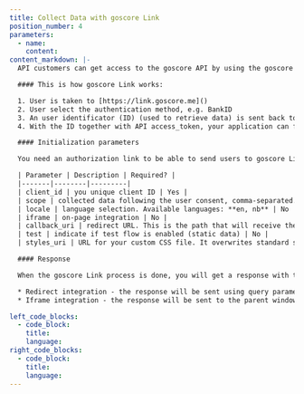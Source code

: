 ```yaml
---
title: Collect Data with goscore Link
position_number: 4
parameters:
  - name:
    content:
content_markdown: |-
  API customers can get access to the goscore API by using the goscore Link web-app, which uses industry standard OAuth2 authentication methods for transparent and secure access to user data.

  #### This is how goscore Link works:

  1. User is taken to [https://link.goscore.me]()
  2. User select the authentication method, e.g. BankID
  3. An user identificator (ID) (used to retrieve data) is sent back to the application
  4. With the ID together with API access_token, your application can fetch the user's data from the goscore API.

  #### Initialization parameters

  You need an authorization link to be able to send users to goscore Link and this link can be customized with different parameters.

  | Parameter | Description | Required? |
  |-------|--------|---------|
  | client_id | you unique client ID | Yes |
  | scope | collected data following the user consent, comma-separated. E.g. unsecured_loans,student_loan,e_invoices. All allowed options: **vehicles, unsecured_loans, info, income, student_loan, e_invoices** | Yes |
  | locale | language selection. Available languages: **en, nb** | No |
  | iframe | on-page integration | No |
  | callback_uri | redirect URL. This is the path that will receive the code. | No |
  | test | indicate if test flow is enabled (static data) | No |
  | styles_uri | URL for your custom CSS file. It overwrites standard styles | No |

  #### Response

  When the goscore Link process is done, you will get a response with the result. This will either be a success, error or a status (status available in iframe mode only) and will be delivered to the specified callback_url. Based on your integration of goscore Link, the response will be delivered using on of the following means:

  * Redirect integration - the response will be sent using query parameters to the specified callback_url.
  * Iframe integration - the response will be sent to the parent window using a postMessage notification.

left_code_blocks:
  - code_block:
    title:
    language:
right_code_blocks:
  - code_block:
    title:
    language:
---
```

